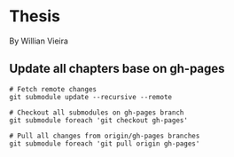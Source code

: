 # Thesis 

By Willian Vieira

## Update all chapters base on gh-pages

```
# Fetch remote changes
git submodule update --recursive --remote

# Checkout all submodules on gh-pages branch
git submodule foreach 'git checkout gh-pages'

# Pull all changes from origin/gh-pages branches
git submodule foreach 'git pull origin gh-pages'
```

